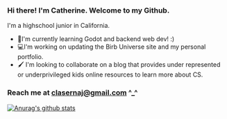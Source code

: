 ### Hi there! I'm Catherine. Welcome to my Github.
I'm a highschool junior in California. 
* 📖I'm currently learning Godot and backend web dev! :)
* 💻I'm working on updating the Birb Universe site and my personal portfolio.
* 🖌 I'm looking to collaborate on a blog that provides under represented or underprivileged kids online resources to learn more about CS.

### Reach me at clasernaj@gmail.com ^_^

[![Anurag's github stats](https://github-readme-stats.vercel.app/api?username=cjlaserna&theme=cobalt)](https://github.com/anuraghazra/github-readme-stats)
